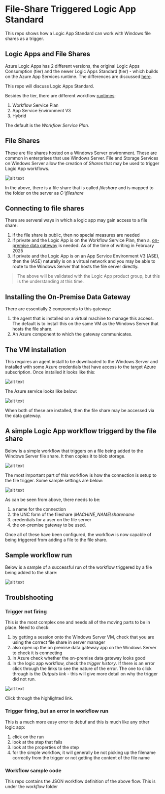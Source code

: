 # File-Share Triggered Logic App Standard

This repo shows how a Logic App Standard can work with Windows file shares as a trigger.

## Logic Apps and File Shares
Azure Logic Apps has 2 different versions, the original Logic Apps Consumption (tier) and the newer Logic Apps Standard (tier) - which builds on the Azure App Services runtime. The differences are discussed [here](https://learn.microsoft.com/en-us/azure/logic-apps/single-tenant-overview-compare).

This repo will discuss Logic Apps Standard.

Besides the tier, there are different workflow [runtimes](https://learn.microsoft.com/en-us/azure/logic-apps/create-single-tenant-workflows-azure-portal#create-a-standard-logic-app-resource):
1. Workflow Service Plan
2. App Service Environment V3
3. Hybrid

The default is the *Workflow Service Plan*.

## File Shares
These are file shares hosted on a Windows Server environment. These are common in enterprises that use Windows Server. File and Storage Services on Windows Server allow the creation of *Shares* that may be used to trigger Logic App workflows.

![alt text](./images/file-share-windows-server.png "Windows Server File and Storage Services")

In the above, there is a file share that is called *fileshare* and is mapped to the folder on the server as *C:\\fileshare*

## Connecting to file shares
There are serveral ways in which a logic app may gain access to a file share:
1. if the file share is public, then no special measures are needed
2. if private and the Logic App is on the Workflow Service Plan, then a, [on-premise data gateway](https://learn.microsoft.com/en-us/data-integration/gateway/service-gateway-onprem) is needed. As of the time of writing in February 2025
3. if private and the Logic App is on an App Service Environment V3 (ASE), then the (ASE) naturally is on a virtual network and you may be able to route to the Windows Server that hosts the file server directly.

 > The above will be validated with the Logic App product group, but this is the understanding at this time.

## Installing the On-Premise Data Gateway
There are essentially 2 components to this gateway:
1. the agent that is installed on a virtual machine to manage this access. The default is to install this on the same VM as the Windows Server that hosts the file share.
2. An Azure component to which the gateway communicates.

## The VM installation
This requires an agent install to be downloaded to the Windows Server and installed with some Azure credentials that have access to the target Azure subscription.
Once installed it looks like this:

![alt text](./images/file-share-data-gateway-installed.png "On-premise data gateway installed on VM")

The Azure service looks like below:

![alt text](./images/file-share-data-gateway-azure.png "On-premise data gateway on Azure")

When both of these are installed, then the file share may be accessed via the data gateway.

## A simple Logic App workflow triggerd by the file share
Below is a simple workflow that triggers on a file being added to the Windows Server file share. It then copies it to blob storage.

![alt text](./images/file-share-triggered-workflow.png "file share triggered workflow")

The most important part of this workflow is how the connection is setup to the file trigger. Some sample settings are below:

![alt text](./images/file-share-workflow-trigger-connection.png "file share triggered workflow connection")

As can be seen from above, there needs to be:
1. a name for the connection
2. the UNC form of the fileshare *\\MACHINE_NAME\sharename*
3. credentials for a user on the file server
4. the on-premise gateway to be used.

Once all of these have been configured, the workflow is now capable of being triggered from adding a file to the file share.

## Sample workflow run
Below is a sample of a successful run of the workflow triggered by a file being added to the share:

![alt text](./images/file-share-workflow-run.png "file share triggered workflow run")

## Troublshooting
### Trigger not firing
This is the most complex one and needs all of the moving parts to be in place. Need to check:
1. by getting a session onto the Windows Server VM, check that you are using the correct file share in server manager
2. also open up the on premise data gateway app on the Windows Server to check it is connecting
3. In Azure check whether the on-premise data gateway looks good
4. In the logic app workflow, check the *trigger history*. If there is an error click through the links to see the nature of the error. The one to click through is the *Outputs link* - this will give more detail on why the trigger did not run.

![alt text](./images/file-share-trigger-history.png "file share trigger history")

Click through the highlighted link.

### Trigger firing, but an error in workflow run
This is a much more easy error to debuf and this is much like any other logic app:
1. click on the run
2. look at the step that fails
3. look at the properties of the step
4. for the simple workflow, it will generally be not picking up the filename correctly from the trigger or not getting the content of the file name

### Workflow sample code
This repo contains the JSON workflow definition of the above flow. This is under the *workflow* folder
